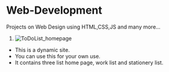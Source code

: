 # Web-Development
Projects on Web Design using HTML,CSS,JS and many more...

1. ![ToDoList_homepage](https://user-images.githubusercontent.com/41052882/102240507-f1e74880-3f1d-11eb-9059-335d31cb7f1f.PNG)

* This is a dynamic site.
* You can use this for your own use.
* It contains three list home page, work list and stationery list.
